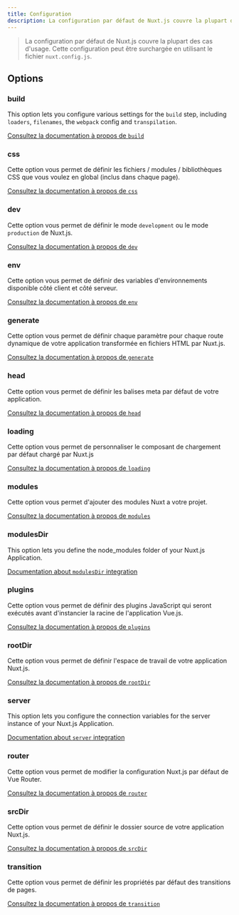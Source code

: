 ```yaml
---
title: Configuration
description: La configuration par défaut de Nuxt.js couvre la plupart des cas d'usage. Cette configuration peut être surchargée en utilisant le fichier `nuxt.config.js`.
---
```


> La configuration par défaut de Nuxt.js couvre la plupart des cas d'usage. Cette configuration peut être surchargée en utilisant le fichier `nuxt.config.js`.

## Options

### build

This option lets you configure various settings for the `build` step, including `loaders`, `filenames`, the `webpack` config and `transpilation`.

[Consultez la documentation à propos de `build`](/api/configuration-build)

### css

Cette option vous permet de définir les fichiers / modules / bibliothèques CSS que vous voulez en global (inclus dans chaque page).

[Consultez la documentation à propos de `css`](/api/configuration-css)

### dev

Cette option vous permet de définir le mode `development` ou le mode `production` de Nuxt.js.

[Consultez la documentation à propos de `dev`](/api/configuration-dev)

### env

Cette option vous permet de définir des variables d'environnements disponible côté client et côté serveur.

[Consultez la documentation à propos de `env`](/api/configuration-env)

### generate

Cette option vous permet de définir chaque paramètre pour chaque route dynamique de votre application transformée en fichiers HTML par Nuxt.js.

[Consultez la documentation à propos de `generate`](/api/configuration-generate)

### head

Cette option vous permet de définir les balises meta par défaut de votre application.

[Consultez la documentation à propos de `head`](/api/configuration-head)

### loading

Cette option vous permet de personnaliser le composant de chargement par défaut chargé par Nuxt.js

[Consultez la documentation à propos de `loading`](/api/configuration-loading)

### modules

Cette option vous permet d'ajouter des modules Nuxt a votre projet.

[Consultez la documentation à propos de `modules`](/api/configuration-modules)

### modulesDir

This option lets you define the node_modules folder of your Nuxt.js Application.

[Documentation about `modulesDir` integration](/api/configuration-modulesdir)


### plugins

Cette option vous permet de définir des plugins JavaScript qui seront exécutés avant d'instancier la racine de l'application Vue.js.

[Consultez la documentation à propos de `plugins`](/api/configuration-plugins)

### rootDir

Cette option vous permet de définir l'espace de travail de votre application Nuxt.js.

[Consultez la documentation à propos de `rootDir`](/api/configuration-rootdir)

### server

This option lets you configure the connection variables for the server instance of your Nuxt.js Application.

[Documentation about `server` integration](/api/configuration-server)

### router

Cette option vous permet de modifier la configuration Nuxt.js par défaut de Vue Router.

[Consultez la documentation à propos de `router`](/api/configuration-router)

### srcDir

Cette option vous permet de définir le dossier source de votre application Nuxt.js.

[Consultez la documentation à propos de `srcDir`](/api/configuration-srcdir)

### transition

Cette option vous permet de définir les propriétés par défaut des transitions de pages.

[Consultez la documentation à propos de `transition`](/api/configuration-transition)
